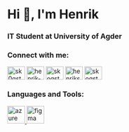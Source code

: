 <h1>Hi 👋, I'm Henrik</h1>
<h3>IT Student at University of Agder</h3>

<h3 align="left">Connect with me:</h3>
<p align="left">
<a href="https://twitter.com/sk0gstad" target="blank"><img align="center" src="https://raw.githubusercontent.com/rahuldkjain/github-profile-readme-generator/master/src/images/icons/Social/twitter.svg" alt="sk0gstad" height="30" width="40" /></a>
<a href="https://linkedin.com/in/henrik-skogstad-150b83199" target="blank"><img align="center" src="https://raw.githubusercontent.com/rahuldkjain/github-profile-readme-generator/master/src/images/icons/Social/linked-in-alt.svg" alt="henrik-skogstad-150b83199" height="30" width="40" /></a>
<a href="https://stackoverflow.com/users/skogstad" target="blank"><img align="center" src="https://raw.githubusercontent.com/rahuldkjain/github-profile-readme-generator/master/src/images/icons/Social/stack-overflow.svg" alt="skogstad" height="30" width="40" /></a>
<a href="https://fb.com/henrikskogstad64" target="blank"><img align="center" src="https://raw.githubusercontent.com/rahuldkjain/github-profile-readme-generator/master/src/images/icons/Social/facebook.svg" alt="henrikskogstad64" height="30" width="40" /></a>
<a href="https://instagram.com/skogstad.henrik" target="blank"><img align="center" src="https://raw.githubusercontent.com/rahuldkjain/github-profile-readme-generator/master/src/images/icons/Social/instagram.svg" alt="skogstad.henrik" height="30" width="40" /></a>
</p>

<h3 align="left">Languages and Tools:</h3>
<p align="left"> <a href="https://azure.microsoft.com/en-in/" target="_blank" rel="noreferrer"> <img src="https://www.vectorlogo.zone/logos/microsoft_azure/microsoft_azure-icon.svg" alt="azure" width="40" height="40"/> </a> <a href="https://www.figma.com/" target="_blank" rel="noreferrer"> <img src="https://www.vectorlogo.zone/logos/figma/figma-icon.svg" alt="figma" width="40" height="40"/> </a> </p>
